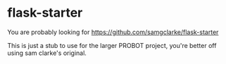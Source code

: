 # flask-starter

You are probably looking for https://github.com/samgclarke/flask-starter

This is just a stub to use for the larger PROBOT project, you're better off using sam clarke's original.
